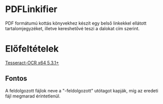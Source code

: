 # PDFLinkifier
PDF formátumú kottás könyvekhez készít egy belső linkekkel ellátott tartalomjegyzéket, illetve kereshetővé teszi a dalokat cím szerint.

# Előfeltételek
[Tesseract-OCR x64 5.3.1+](https://github.com/UB-Mannheim/tesseract/wiki)

## Fontos
A feldolgozott fájlok neve a "-feldolgozott" utótagot kapják, míg az eredeti fájl megmarad érintetlenül.
